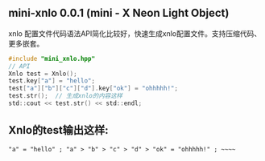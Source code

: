 ## mini-xnlo 0.0.1 (mini - X Neon Light Object)

xnlo 配置文件代码语法API简化比较好，快速生成xnlo配置文件。支持压缩代码、更多嵌套。
```c
#include "mini_xnlo.hpp"
// API
Xnlo test = Xnlo();
test.key["a"] = "hello";
test["a"]["b"]["c"]["d"].key["ok"] = "ohhhhh!";
test.str();  // 生成xnlo的内容这样
std::cout << test.str() << std::endl;
```
## Xnlo的test输出这样:
```
"a" = "hello" ; "a" > "b" > "c" > "d" > "ok" = "ohhhhh!" ; ~~~~
```
